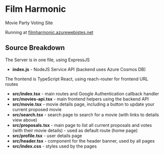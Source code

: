 # Film Harmonic

Movie Party Voting Site

Running at [filmharmonic.azurewebistes.net](https://filmharmonic.azurewebsites.net)

## Source Breakdown

The Server is in one file, using ExpressJS

- **index.js** - NodeJS Service API (backend uses Azure Cosmos DB)

The frontend is TypeScript React, using reach-router for frontend URL routes

- **src/index.tsx** - main routes and Google Authentication callback handler
- **src/movies-api.tsx** - main frontend helpers using the backend API
- **src/movie.tsx** - movie details page, including a button to update your current proposed movie
- **src/search.tsx** - search page to search for a movie (with links to details view above)
- **src/proposals.tsx** - main page to list all current proposals and votes (with their movie details) - used as default route (home page)
- **src/profile.tsx** - user details page
- **src/header.tsx** - component for the header banner, used by all pages
- **src/index.css** - styles used by the pages
